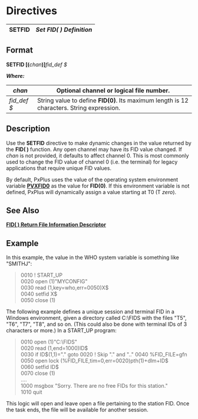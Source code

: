 # Directives 

**SETFID** |  **_Set FID( ) Definition_**  
---|---  
  
##  Format

**SETFID [(**_chan_**)]**_fid_def_ _$_  
  
**_Where:_**

_chan_ |  Optional channel or logical file number.  
---|---  
_fid_def_ _$_ |  String value to define **FID(0)**. Its maximum length is 12 characters. String expression.  
  
##  Description

Use the **SETFID** directive to make dynamic changes in the value returned by the **FID( )** function. Any open channel may have its FID value changed. If _chan_ is not provided, it defaults to affect channel 0. This is most commonly used to change the FID value of channel 0 (i.e. the terminal) for legacy applications that require unique FID values.

By default, PxPlus uses the value of the operating system environment variable **[PVXFID0](../PxPlus%20Installation%20and%20Configuration/Customizing%20PxPlus/Environment%20Variables.htm#Mark16)** as the value for **FID(0)**. If this environment variable is not defined, PxPlus will dynamically assign a value starting at T0 (T _zero_).

##  See Also

[**FID( ) Return File Information Descriptor**](../functions/fid.md)

##  Example

In this example, the value in the WHO system variable is something like "SMITHJ":

> 0010 ! START_UP  
>  0020 open (1)"MYCONFIG"  
>  0030 read (1,key=who,err=0050)X$  
>  0040 setfid X$  
>  0050 close (1)

The following example defines a unique session and terminal FID in a Windows environment, given a directory called C:\FIDS with the files "T5", "T6", "T7", "T8", and so on. (This could also be done with terminal IDs of 3 characters or more.) In a START_UP program:

> 0010 open (1)"C:\FIDS"  
>  0020 read (1,end=1000)ID$  
>  0030 if ID$(1,1)="." goto 0020 ! Skip "." and ".."  
>  0040 %FID_FILE=gfn  
>  0050 open lock (%FID_FILE,tim=0,err=0020)pth(1)+dlm+ID$  
>  0060 setfid ID$  
>  0070 close (1)  
>  ....   
> 1000 msgbox "Sorry. There are no free FIDs for this station."  
> 1010 quit

This logic will open and leave open a file pertaining to the station FID. Once the task ends, the file will be available for another session.
